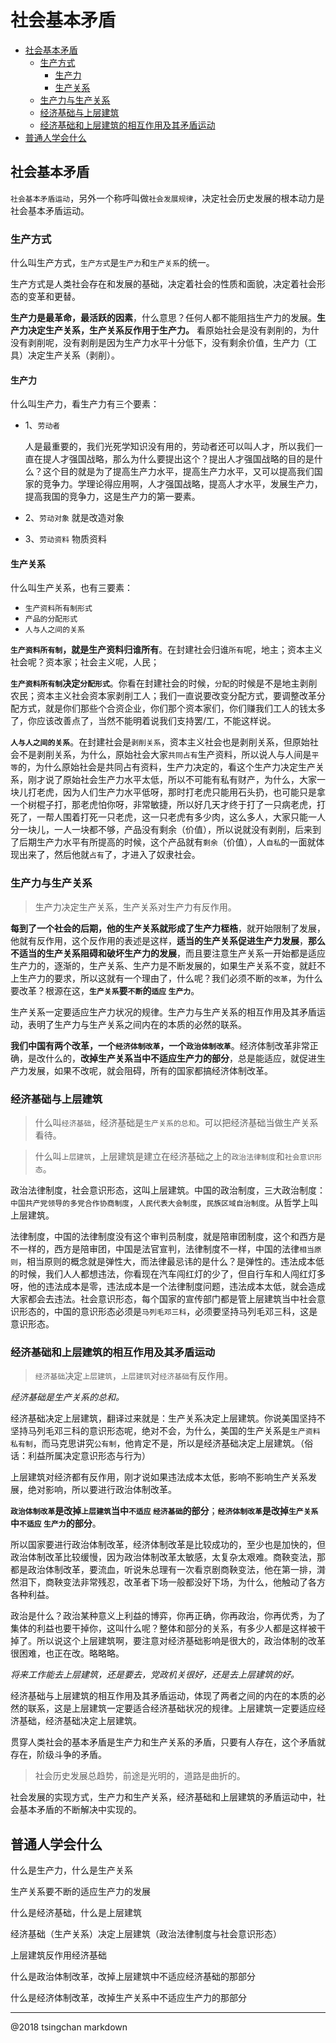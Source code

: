社会基本矛盾
=====


- [社会基本矛盾](#社会基本矛盾)
    - [生产方式](#生产方式)
        - [生产力](#生产力)
        - [生产关系](#生产关系)
    - [生产力与生产关系](#生产力与生产关系)
    - [经济基础与上层建筑](#经济基础与上层建筑)
    - [经济基础和上层建筑的相互作用及其矛盾运动](#经济基础和上层建筑的相互作用及其矛盾运动)
- [普通人学会什么](#普通人学会什么)


## 社会基本矛盾

`社会基本矛盾运动`，另外一个称呼叫做`社会发展规律`，决定社会历史发展的根本动力是社会基本矛盾运动。

### 生产方式

什么叫生产方式，`生产方式`是`生产力`和`生产关系`的统一。

生产方式是人类社会存在和发展的基础，决定着社会的性质和面貌，决定着社会形态的变革和更替。

**生产力是最革命，最活跃的因素**，什么意思？任何人都不能阻挡生产力的发展。**生产力决定生产关系，生产关系反作用于生产力。** 看原始社会是没有剥削的，为什没有剥削呢，没有剥削是因为生产力水平十分低下，没有剩余价值，生产力（工具）决定生产关系（剥削）。

#### 生产力

什么叫生产力，看生产力有三个要素：

- 1、`劳动者`

    人是最重要的，我们光死学知识没有用的，劳动者还可以叫人才，所以我们一直在提人才强国战略，那么为什么要提出这个？提出人才强国战略的目的是什么？这个目的就是为了提高生产力水平，提高生产力水平，又可以提高我们国家的竞争力。学理论得应用啊，人才强国战略，提高人才水平，发展生产力，提高我国的竞争力，这是生产力的第一要素。

- 2、`劳动对象` 就是改造对象

- 3、`劳动资料` 物质资料

#### 生产关系

什么叫生产关系，也有三要素：

- `生产资料所有制形式`
- `产品的分配形式`
- `人与人之间的关系`

**`生产资料所有制`，就是生产资料归谁所有**。在封建社会归谁`所有`呢，地主；资本主义社会呢？资本家；社会主义呢，人民；

**`生产资料所有制`决定`分配形式`**。你看在封建社会的时候，`分配`的时候是不是地主剥削农民；资本主义社会资本家剥削工人；我们一直说要改变分配方式，要调整改革分配方式，就是你们那些个合资企业，你们那个资本家们，你们赚我们工人的钱太多了，你应该改善点了，当然不能明着说我们支持罢/工，不能这样说。

**`人与人之间的关系`**。在封建社会是`剥削关系`，资本主义社会也是剥削关系，但原始社会不是剥削关系，为什么，原始社会大家`共同占有`生产资料，所以说人与人间是`平等`的，为什么原始社会是共同占有资料，生产力决定的，看这个生产力决定生产关系，刚才说了原始社会生产力水平太低，所以不可能有私有财产，为什么，大家一块儿打老虎，因为人们生产力水平低呀，那时打老虎只能用石头扔，也可能只是拿一个树棍子打，那老虎怕你呀，非常敏捷，所以好几天才终于打了一只病老虎，打死了，一帮人围着打死一只老虎，这一只老虎有多少肉，这么多人，大家只能一人分一块儿，一人一块都不够，产品没有剩余（价值），所以说就没有剥削，后来到了后期生产力水平有所提高的时候，这个产品就有`剩余`（价值），人`自私`的一面就体现出来了，然后他就`占有`了，才进入了奴隶社会。


### 生产力与生产关系

> 生产力决定生产关系，生产关系对生产力有反作用。

**每到了一个社会的后期，他的生产关系就形成了生产力桎梏**，就开始限制了发展，他就有反作用，这个反作用的表述是这样，**适当的生产关系促进生产力发展**，**那么不适当的生产关系阻碍和破坏生产力的发展**，而且要注意生产关系一开始都是适应生产力的，逐渐的，生产关系、生产力是不断发展的，如果生产关系不变，就赶不上生产力的要求，所以这就有一个理由了，什么呢？我们必须不断的`改革`，为什么要改革？根源在这，**`生产关系`要`不断`的`适应` `生产力`**。

生产关系一定要适应生产力状况的规律。生产力与生产关系的相互作用及其矛盾运动，表明了生产力与生产关系之间内在的本质的必然的联系。  

**我们中国有两个改革，一个`经济体制改革`，一个`政治体制改革`**。经济体制改革非常正确，是改什么的，**改掉生产关系当中不适应生产力的部分**，总是能适应，就促进生产力发展，如果不改呢，就会阻碍，所有的国家都搞经济体制改革。

### 经济基础与上层建筑

> 什么叫`经济基础`，经济基础是`生产关系的总和`。可以把经济基础当做生产关系看待。

> 什么叫`上层建筑`，上层建筑是建立在经济基础之上的`政治法律制度`和`社会意识形态`。

政治法律制度，社会意识形态，这叫上层建筑。中国的政治制度，三大政治制度：`中国共产党领导的多党合作协商制度`，`人民代表大会制度`，`民族区域自治制度`。从哲学上叫上层建筑。

法律制度，中国的法律制度没有这个审判员制度，就是陪审团制度，这个和西方是不一样的，西方是陪审团，中国是法官宣判，法律制度不一样，中国的法律`相当原则`，相当原则的概念就是弹性大，而法律最忌讳的是什么？是弹性的。违法成本低的时候，我们人人都想违法，你看现在汽车闯红灯的少了，但自行车和人闯红灯多呀，他的违法成本是零，违法成本是一个法律制度问题，违法成本太低，就会造成大家都会去违法。社会意识形态，每个国家的宣传部门都是管上层建筑当中社会意识形态的，中国的意识形态必须是`马列毛邓三科`，必须要坚持马列毛邓三科，这是意识形态。

### 经济基础和上层建筑的相互作用及其矛盾运动

> `经济基础`决定`上层建筑`，`上层建筑`对`经济基础`有反作用。

*经济基础是生产关系的总和。*

经济基础决定上层建筑，翻译过来就是：生产关系决定上层建筑。你说美国坚持不坚持马列毛邓三科的意识形态呢，绝对不会，为什么，美国的生产关系是`生产资料私有制`，而马克思讲究`公有制`，他肯定不是，所以是经济基础决定上层建筑。（俗话：利益所属决定意识形态与行为）

上层建筑对经济都有反作用，刚才说如果违法成本太低，影响不影响生产关系发展，绝对影响，所以要进行政治体制改革。

**`政治体制改革`是改掉`上层建筑`当中`不适应` `经济基础`的部分**；**`经济体制改革`是改掉`生产关系`中`不适应` `生产力`的部分**。

所以国家要进行政治体制改革，经济体制改革是比较成功的，至少也是加快的，但政治体制改革比较缓慢，因为政治体制改革太敏感，太复杂太艰难。商鞅变法，那都是政治体制改革，要流血，听说朱总理有一次看京剧商鞅变法，他在第一排，潸然泪下，商鞅变法非常残忍，改革者下场一般都没好下场，为什么，他触动了各方各种利益。

政治是什么？政治某种意义上利益的博弈，你再正确，你再政治，你再优秀，为了集体的利益也要干掉你，这叫什么呢？整体和部分的关系，有多少人都是这样被干掉了。所以说这个上层建筑啊，要注意对经济基础影响是很大的，政治体制的改革很困难，也正在改。略略略。

*将来工作能去上层建筑，还是要去，党政机关很好，还是去上层建筑的好。*

经济基础与上层建筑的相互作用及其矛盾运动，体现了两者之间的内在的本质的必然的联系，这是上层建筑一定要适合经济基础状况的规律。上层建筑一定要适应经济基础，经济基础决定上层建筑。

贯穿人类社会的基本矛盾是生产力和生产关系的矛盾，只要有人存在，这个矛盾就存在，阶级斗争的矛盾。

> 社会历史发展总趋势，前途是光明的，道路是曲折的。

社会发展的实现方式，生产力和生产关系，经济基础和上层建筑的矛盾运动中，社会基本矛盾的不断解决中实现的。

## 普通人学会什么

什么是生产力，什么是生产关系

生产关系要不断的适应生产力的发展

什么是经济基础，什么是上层建筑

经济基础（生产关系）决定上层建筑（政治法律制度与社会意识形态）

上层建筑反作用经济基础

什么是政治体制改革，改掉上层建筑中不适应经济基础的那部分

什么是经济体制改革，改掉生产关系中不适应生产力的那部分


----
@2018 tsingchan markdown
